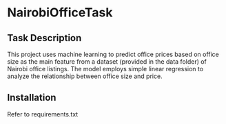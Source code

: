 # NairobiOfficeTask

## Task Description
This project uses machine learning to predict office prices based on office size as the main feature from a dataset 
(provided in the data folder) of Nairobi office listings. The model employs simple linear regression to analyze the relationship between office size and price.

## Installation
Refer to requirements.txt 
